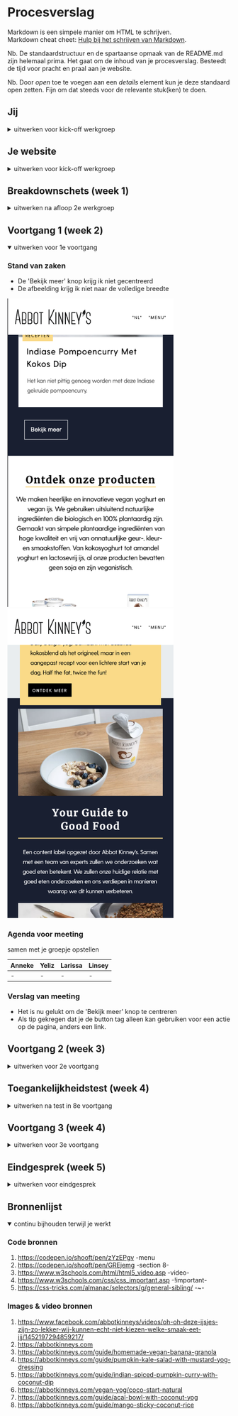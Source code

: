 # Procesverslag
Markdown is een simpele manier om HTML te schrijven.  
Markdown cheat cheet: [Hulp bij het schrijven van Markdown](https://github.com/adam-p/markdown-here/wiki/Markdown-Cheatsheet).

Nb. De standaardstructuur en de spartaanse opmaak van de README.md zijn helemaal prima. Het gaat om de inhoud van je procesverslag. Besteedt de tijd voor pracht en praal aan je website.

Nb. Door *open* toe te voegen aan een *details* element kun je deze standaard open zetten. Fijn om dat steeds voor de relevante stuk(ken) te doen.





## Jij

<details>
<summary>uitwerken voor kick-off werkgroep</summary>

### Auteur:
Larissa Hartsteen

#### Je startniveau:
Blauw

#### Je focus:
Surface Plane
 
</details>





## Je website

<details>
<summary>uitwerken voor kick-off werkgroep</summary>

### Je opdracht:
https://abbotkinneys.com/nl/

#### Screenshot(s) van de eerste pagina (small screen): 
Home pagina  
<img src="images/screenshot_homepagina.png" width="375px" alt="home pagina">

#### Screenshot(s) van de tweede pagina (small screen):
Product pagina   
<img src="images/screenshot_productpagina.png" width="375px" alt="product pagina">
 
</details>



## Breakdownschets (week 1)

<details>
<summary>uitwerken na afloop 2e werkgroep</summary>

### de hele pagina: 
<!-- <img src="images/dummy-plaatje.jpg" width="375px" alt="breakdown van de hele pagina"> -->
<img src="images/screenshot_homepagina_verdeeld.png" width="375px" alt="breakdown van de hele home pagina">
<img src="images/screenshot_productpagina_verdeeld.png" width="375px" alt="breakdown van een product pagina">

### dynamisch deel: 
<img src="images/screenshot_menu.png" width="375px" alt="screenshot van menu">

</details>





## Voortgang 1 (week 2)

<details open>
<summary>uitwerken voor 1e voortgang</summary>

### Stand van zaken
- De 'Bekijk meer' knop krijg ik niet gecentreerd
- De afbeelding krijg ik niet naar de volledige breedte

<img src="images/screenshot_bekijkmeer_centreren.png" width="375px" alt="bekijk meer knop niet gecentreerd">
<img src="images/screenshot_afbeelding_breedte.png" width="375px" alt="afbeelding neemt niet de volledige breedte">



### Agenda voor meeting
samen met je groepje opstellen

| Anneke            |Yeliz               | Larissa           | Linsey            |
| ---               | ---                | ---               | ---               |
| -                 | -                  | -                 | -                 |



### Verslag van meeting
- Het is nu gelukt om de 'Bekijk meer' knop te centreren
- Als tip gekregen dat je de button tag alleen kan gebruiken voor een actie op de pagina, anders een link.

</details>





## Voortgang 2 (week 3)

<details>
<summary>uitwerken voor 2e voortgang</summary>

### Stand van zaken
Dit ging goed:
- 2e pagina bijna klaar
- Animatie's toegevoegd aan website
- Begin gemaakt aan de dark-mode
<img src="images/Schermafbeelding_animaties.png" width="375px" alt="Animatie's toegevoegd aan website">

Dit was lastig:
- Het lukt niet om het logo op de 2e pagina kleiner te maken
- Ik wil een ander logo voor de dark-mode, dit is nog niet gelukt
<img src="images/Schermafbeelding_logo_groot.png" width="375px" alt="Logo op de 2e pagina te groot">
<img src="images/Schermafbeelding_logo_wit.png" width="375px" alt="Ander logo voor de dark-mode">



### Agenda voor meeting
samen met je groepje opstellen
| Anneke            |Yeliz              | Larissa           | Linsey            |
| ---               | ---               | ---               | ---               |
| Niets vragen maar | Vragen welke 2e   | Hoe verander je   | ?                 |
| misschien tijdens | pagina beter is   | het logo voor de  |                   |
| call wel          | om te maken       | dark-mode?        |                   |

### Verslag van meeting
hier na afloop snel de uitkomsten van de meeting vastleggen

- Het is is nu gelukt om het logo wit te krijgen in plaats van de afbeelding de hoeven veranderen
- In de les kijken hoe deze kleiner gemaakt kan worden

</details>





## Toegankelijkheidstest (week 4)

<details>
<summary>uitwerken na test in 8e voortgang</summary>

### Bevindingen
Lijst met je bevindingen die in de test naar voren kwamen:
- Kleine knopjes zijn niet toegankelijk
- Hoge contrasten zijn nodig voor mensen met kleurenblindheid
- Een kleine font-size is niet toegankelijk genoeg



#### Kleine knopjes zijn niet toegankelijk
Met het spasme/parkinson apparaat was het op de eerste stand goed te doen om op de knoppen te klikken, op de linkjes in de tekst ging dit lastiger. Op de hogere standen was het lastig om op deze te klikken. 

Dit kan opgelost worden door de knoppen en linkjes wat groter te maken. Door padding toe te voegen wordt de ruimte om te klikken groter. 



#### Hoge contrasten zijn nodig voor mensen met kleurenblindheid 
Met de 'color #0779P' bril was alles goed te zien en het contrast tussen de kleuren was prima. Met de 'low contrast' bril was het lastig om het zwart op een gele achtergrond te zien, dit was vooral bij de icoontjes onder de ingrediënten lijst (in dark-mode).

Dit kan opgelost worden door de website door een contrast checker te halen en de moeilijk zichtbare onderdelen van kleur te veranderen.



#### Een kleine font-size is niet toegankelijk genoeg
Ik heb met de 'peripheral field loss #0775p' bril getest. De testperoon kon de tekst met deze bril duidelijk lezen. Ook heb ik ook met de 'central field loss AMD #200774' bril getest. Hiermee was het moeilijker om de tekst te lezen, dit was lastig om te testen, omdat je er nu zelf omheen kan kijken. Verder heb ik de 'combined loss diabetic eye disease #200773' bril gebruikt. Hiermee kon de testpersoon de tekst goed lezen en was hier niets op aan te merken.

Dit kan opgelost worden door een functie aan de webite toe te voegen waarmee de gebruiker de grootte van de tekst kan wijzigen.

</details>





## Voortgang 3 (week 4)

<details>
<summary>uitwerken voor 3e voortgang</summary>

### Stand van zaken
Dit ging goed:
- Dark-mode is af en is nu efficienter aangesproken in de @media
- Het is gelukt om het logo op de 2e pagina kleiner te maken en veranderd nu mee in kleur met de dark-mode

Dit was lastig:
- De footer is versprongen op de 2e pagina
- Ik moet de surface plane nog wat verder uitwerken
<img src="images/Schermafbeelding_footer.png" width="375px" alt="De footer is versprongen op de 2e pagina">

### Agenda voor meeting
samen met je groepje opstellen

| Anneke            |Yeliz              | Larissa           | Linsey            |
| ---               | ---               | ---               | ---               |
| Wil vragen of er  | Vragen of het     | Heeft probleem    | Wil ook tips      |
| handige tips zijn | hamburgermenu     | dat de footer is  | krijgen over hoe  |
| om je css netter  | onder de DOM      | versprongen op de | je je css netter  |
| te maken          | manipulatie valt  | tweede pagina     | kan maken         |


### Verslag van meeting
hier na afloop snel de uitkomsten van de meeting vastleggen

- Het probleem van mijn footer die versprongen was is opgelost
- Wij hebben een aantal tips gekregen over hoe wij onze css netter kunnen maken 

</details>





## Eindgesprek (week 5)

<details>
<summary>uitwerken voor eindgesprek</summary>

### Stand van zaken
Het lastigste onderdeel om te maken voor mij was het wegschuiven van de sections, vooral het JavaScript gedeelte, dit was een beetje weggezakt.
<img src="images/screenshot_ingeklapt.png" width="375px" alt="Screenshot ingeklapte sections">
<img src="images/screenshot_uitgeschoven.png" width="375px" alt="Screenshot uitgeschoven sections">

Verder had ik af en toe een klein detail over het hoofd gezien waardoor het niet deed wat ik wilde.

Ik heb elke week de oefeningen gemaakt en toegepast aan mijn website, omdat het toen nog vers in mijn hoofd zat. Hier kwam ik meestal uiteindelijk wel uit, dus dit heeft mij erg geholpen.


### Screenshot(s)
<img src="images/screenshot_homepage.png" width="375px" alt="Screenshot volledige homepagina">
<img src="images/screenshot_homepage_darkmode.png" width="375px" alt="Screenshot volledige homepagina in dark mode">
<img src="images/screenshot_productpage.png" width="375px" alt="Screenshot volledige productpagina">
<img src="images/screenshot_productepage_darkmode.png" width="375px" alt="Screenshot volledige productpagina in dark mode">


</details>





## Bronnenlijst

<details open>
<summary>continu bijhouden terwijl je werkt</summary>

### Code bronnen
1. https://codepen.io/shooft/pen/zYzEPgv -menu
2. https://codepen.io/shooft/pen/GREjemg -section 8-
3. https://www.w3schools.com/html/html5_video.asp -video-
4. https://www.w3schools.com/css/css_important.asp -!important-
5. https://css-tricks.com/almanac/selectors/g/general-sibling/ -~-


### Images & video bronnen
1. https://www.facebook.com/abbotkinneys/videos/oh-oh-deze-ijsjes-zijn-zo-lekker-wij-kunnen-echt-niet-kiezen-welke-smaak-eet-jij/1452197294859217/
2. https://abbotkinneys.com
3. https://abbotkinneys.com/guide/homemade-vegan-banana-granola
4. https://abbotkinneys.com/guide/pumpkin-kale-salad-with-mustard-yog-dressing
5. https://abbotkinneys.com/guide/indian-spiced-pumpkin-curry-with-coconut-dip
6. https://abbotkinneys.com/vegan-yog/coco-start-natural
7. https://abbotkinneys.com/guide/acaï-bowl-with-coconut-yog
8. https://abbotkinneys.com/guide/mango-sticky-coconut-rice

</details>